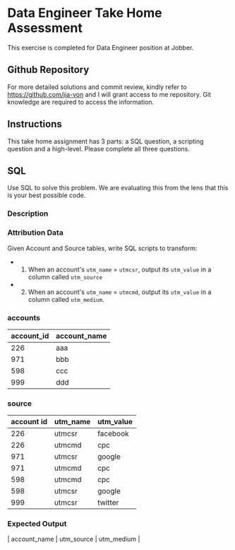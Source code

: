 # Data Engineer Take Home Assessment
This exercise is completed for Data Engineer position at Jobber. 

## Github Repository
For more detailed solutions and commit review, kindly refer to https://github.com/jia-von and I will grant access to me repository. Git knowledge are required to access the information.

## Instructions
This take home assignment has 3 parts: a SQL question, a scripting question and a high-level. Please complete all three questions.

## SQL
Use SQL to solve this problem.
We are evaluating this from the lens that this is your best possible code.

### Description
### Attribution Data
Given Account and Source tables, write SQL scripts to transform:
- 1. When an account's `utm_name` = `utmcsr`, output its `utm_value` in a column called `utm_source`
- 2. When an account's `utm_name` = `utmcmd`, output its `utm_value` in a column called `utm_medium`.

### accounts
| account_id | account_name |
| --- | --- |
| 226 | aaa |
| 971 | bbb |
| 598 | ccc |
| 999 | ddd |

### source
| account id | utm_name | utm_value |
| --- | --- | --- |
| 226 | utmcsr | facebook |
| 226 | utmcmd | cpc |
| 971 | utmcsr | google |
| 971 | utmcmd | cpc |
| 598 | utmcmd | cpc |
| 598 | utmcsr | google |
| 999 | utmcsr | twitter |

### Expected Output
| account_name | utm_source | utm_medium |